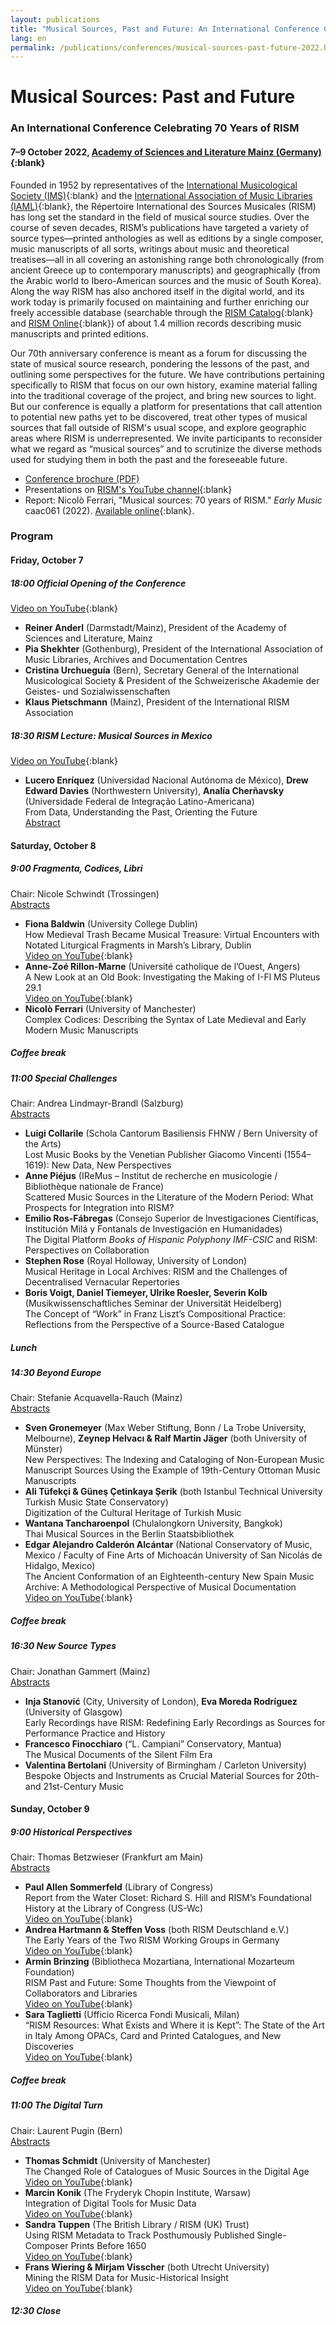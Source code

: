 ```yaml
---
layout: publications
title: "Musical Sources, Past and Future: An International Conference Celebrating 70 Years of RISM"
lang: en
permalink: /publications/conferences/musical-sources-past-future-2022.html
---
```


# Musical Sources: Past and Future
### An International Conference Celebrating 70 Years of RISM  
#### 7–9 October 2022, [Academy of Sciences and Literature Mainz (Germany)](https://www.adwmainz.de/en/home.html){:blank}

Founded in 1952 by representatives of the [International Musicological Society (IMS)](https://www.musicology.org/){:blank} and the [International Association of Music Libraries (IAML)](https://www.iaml.info/){:blank}, the Répertoire International des Sources Musicales (RISM) has long set the standard in the field of musical source studies. Over the course of seven decades, RISM’s publications have targeted a variety of source types—printed anthologies as well as editions by a single composer, music manuscripts of all sorts, writings about music and theoretical treatises—all in all covering an astonishing range both chronologically (from ancient Greece up to contemporary manuscripts) and geographically (from the Arabic world to Ibero-American sources and the music of South Korea). Along the way RISM has also anchored itself in the digital world, and its work today is primarily focused on maintaining and further enriching our freely accessible database (searchable through the [RISM Catalog](https://opac.rism.info/index.php?id=4){:blank} and [RISM Online](https://rism.online/){:blank}) of about 1.4 million records describing music manuscripts and printed editions.  

Our 70th anniversary conference is meant as a forum for discussing the state of musical source research, pondering the lessons of the past, and outlining some perspectives for the future. We have contributions pertaining specifically to RISM that focus on our own history, examine material falling into the traditional coverage of the project, and bring new sources to light. But our conference is equally a platform for presentations that call attention to potential new paths yet to be discovered, treat other types of musical sources that fall outside of RISM's usual scope, and explore geographic areas where RISM is underrepresented. We invite participants to reconsider what we regard as “musical sources” and to scrutinize the diverse methods used for studying them in both the past and the foreseeable future.   

* [Conference brochure (PDF)](/resources/publications/musical-sources-past-future-2022/2022_10_7-9_RISM-Tagung.pdf)
* Presentations on [RISM's YouTube channel](https://www.youtube.com/playlist?list=PL9SyOIE9iSYJGvExsgIxUo_r5xQdm3fBY){:blank}
* Report: Nicolò Ferrari, "Musical sources: 70 years of RISM." _Early Music_ caac061 (2022). [Available online](https://doi.org/10.1093/em/caac061){:blank}.


### Program

#### Friday, October 7
##### 18:00 Official Opening of the Conference
[Video on YouTube](https://youtu.be/tXUFvGNeYvg){:blank}   
* **Reiner Anderl** (Darmstadt/Mainz), President of the Academy of Sciences and Literature, Mainz
* **Pia Shekhter** (Gothenburg), President of the International Association of Music Libraries, Archives and Documentation Centres
* **Cristina Urchueguía** (Bern), Secretary General of the International Musicological Society & President of the Schweizerische Akademie der Geistes- und Sozialwissenschaften
* **Klaus Pietschmann** (Mainz), President of the International RISM Association

##### 18:30 RISM Lecture: Musical Sources in Mexico  

[Video on YouTube](https://youtu.be/Y7pEOPziz28){:blank}  

* **Lucero Enríquez** (Universidad Nacional Autónoma de México), **Drew Edward Davies** (Northwestern University), **Analía Cherñavsky** (Universidade Federal de Integração Latino-Americana)  
From Data, Understanding the Past, Orienting the Future  
[Abstract](/publications/conferences/musical-sources-past-future-2022/abstracts.html#rism-lecture)   

#### Saturday, October 8
##### 9:00 Fragmenta, Codices, Libri  
Chair: Nicole Schwindt (Trossingen)  
[Abstracts](/publications/conferences/musical-sources-past-future-2022/abstracts.html#fragmenta-codices-libri)  
* **Fiona Baldwin** (University College Dublin)  
How Medieval Trash Became Musical Treasure: Virtual Encounters with Notated Liturgical Fragments in Marsh’s Library, Dublin  
[Video on YouTube](https://youtu.be/vXZ9NjhomV4){:blank}  
* **Anne-Zoé Rillon-Marne** (Université catholique de l’Ouest, Angers)  
A New Look at an Old Book: Investigating the Making of I-Fl MS Pluteus 29.1  
[Video on YouTube](https://youtu.be/xkPpLiOSOj8){:blank}  
* **Nicolò Ferrari** (University of Manchester)  
Complex Codices: Describing the Syntax of Late Medieval and Early Modern Music Manuscripts   
<!-- [Video on YouTube](https://youtu.be/e0EUWGlAyxk){:blank} -->

##### Coffee break

##### 11:00 Special Challenges  
Chair: Andrea Lindmayr-Brandl (Salzburg)  
[Abstracts](/publications/conferences/musical-sources-past-future-2022/abstracts.html#special-challenges)
* **Luigi Collarile** (Schola Cantorum Basiliensis FHNW / Bern University of the Arts)  
Lost Music Books by the Venetian Publisher Giacomo Vincenti  (1554–1619): New Data, New Perspectives    
* **Anne Piéjus** (IReMus – Institut de recherche en musicologie / Bibliothèque nationale de France)  
Scattered Music Sources in the Literature of the Modern Period: What Prospects for Integration into RISM?  
* **Emilio Ros-Fábregas** (Consejo Superior de Investigaciones Científicas, Institución Milá y Fontanals de Investigación en Humanidades)  
The Digital Platform _Books of Hispanic Polyphony IMF-CSIC_ and RISM: Perspectives on Collaboration    
* **Stephen Rose** (Royal Holloway, University of London)  
Musical Heritage in Local Archives: RISM and the Challenges of Decentralised Vernacular Repertories   
* **Boris Voigt, Daniel Tiemeyer, Ulrike Roesler, Severin Kolb** (Musikwissenschaftliches Seminar der Universität Heidelberg)  
The Concept of “Work” in Franz Liszt’s Compositional Practice: Reflections from the Perspective of a Source-Based Catalogue   

##### Lunch

##### 14:30 Beyond Europe  
Chair: Stefanie Acquavella-Rauch (Mainz)  
[Abstracts](/publications/conferences/musical-sources-past-future-2022/abstracts.html#beyond-europe)
* **Sven Gronemeyer** (Max Weber Stiftung, Bonn / La Trobe University, Melbourne), **Zeynep Helvacı & Ralf Martin Jäger** (both University of Münster)  
New Perspectives: The Indexing and Cataloging of Non-European Music Manuscript Sources Using the Example of 19th-Century Ottoman Music Manuscripts  
* **Ali Tüfekçi & Güneş Çetinkaya Şerik** (both Istanbul Technical University Turkish Music State Conservatory)  
Digitization of the Cultural Heritage of Turkish Music    
* **Wantana Tancharoenpol** (Chulalongkorn University, Bangkok)  
Thai Musical Sources in the Berlin Staatsbibliothek    
* **Edgar Alejandro Calderón Alcántar** (National Conservatory of Music, Mexico / Faculty of Fine Arts of Michoacán University of San Nicolás de Hidalgo, Mexico)  
The Ancient Conformation of an Eighteenth-century New Spain Music Archive: A Methodological Perspective of Musical Documentation   
[Video on YouTube](https://youtu.be/MXT_3SNQ4DU){:blank}  

##### Coffee break  

##### 16:30 New Source Types  
Chair: Jonathan Gammert (Mainz)  
[Abstracts](/publications/conferences/musical-sources-past-future-2022/abstracts.html#new-source-types)
* **Inja Stanović** (City, University of London), **Eva Moreda Rodríguez** (University of Glasgow)  
Early Recordings have RISM: Redefining Early Recordings as Sources for Performance Practice and History    
* **Francesco Finocchiaro** (“L. Campiani” Conservatory, Mantua)  
The Musical Documents of the Silent Film Era    
* **Valentina Bertolani** (University of Birmingham / Carleton University)  
Bespoke Objects and Instruments as Crucial Material Sources for 20th- and 21st-Century Music  


#### Sunday, October 9    
##### 9:00 Historical Perspectives  
Chair: Thomas Betzwieser (Frankfurt am Main)  
[Abstracts](/publications/conferences/musical-sources-past-future-2022/abstracts.html#historical-perspectives)  
* **Paul Allen Sommerfeld** (Library of Congress)  
Report from the Water Closet: Richard S. Hill and RISM’s Foundational History at the Library of Congress (US-Wc)    
[Video on YouTube](https://youtu.be/D3rb4943xdU){:blank}  
* **Andrea Hartmann & Steffen Voss** (both RISM Deutschland e.V.)  
The Early Years of the Two RISM Working Groups in Germany  
[Video on YouTube](https://youtu.be/GvaMCI7S4NY){:blank}  
* **Armin Brinzing** (Bibliotheca Mozartiana, International Mozarteum Foundation)  
RISM Past and Future: Some Thoughts from the Viewpoint of Collaborators and Libraries    
[Video on YouTube](https://youtu.be/7E1s15ENPGw){:blank}  
* **Sara Taglietti** (Ufficio Ricerca Fondi Musicali, Milan)  
“RISM Resources: What Exists and Where it is Kept”: The State of the Art in Italy Among OPACs, Card and Printed Catalogues, and New Discoveries   
[Video on YouTube](https://youtu.be/VrVuNaF0K5E){:blank}   

##### Coffee break

##### 11:00 The Digital Turn  
Chair: Laurent Pugin (Bern)  
[Abstracts](/publications/conferences/musical-sources-past-future-2022/abstracts.html#the-digital-turn)  
* **Thomas Schmidt** (University of Manchester)  
The Changed Role of Catalogues of Music Sources in the Digital Age   
[Video on YouTube](https://youtu.be/e0O9KNTIkL0){:blank}  
* **Marcin Konik** (The Fryderyk Chopin Institute, Warsaw)  
Integration of Digital Tools for Music Data   
[Video on YouTube](https://youtu.be/86jvhnEdVJ0){:blank}  
* **Sandra Tuppen** (The British Library / RISM (UK) Trust)  
Using RISM Metadata to Track Posthumously Published Single-Composer Prints Before 1650  
[Video on YouTube](https://youtu.be/rlxkqkhVS7k){:blank}  
* **Frans Wiering & Mirjam Visscher** (both Utrecht University)  
Mining the RISM Data for Music-Historical Insight  
[Video on YouTube](https://youtu.be/3bwpwkupPyA){:blank}     

##### 12:30 Close
